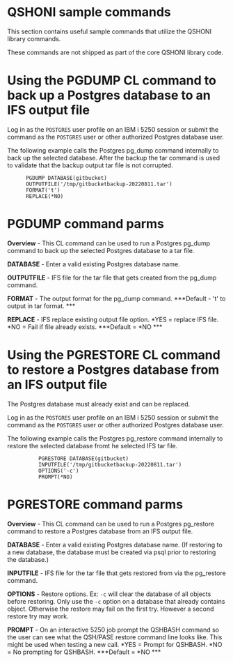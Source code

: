 # QSHONI sample commands

This section contains useful sample commands that utilize the QSHONI library commands. 

These commands are not shipped as part of the core QSHONI library code.

# Using the PGDUMP CL command to back up a Postgres database to an IFS output file

Log in as the ```POSTGRES``` user profile on an IBM i 5250 session or submit the command as the ```POSTGRES``` user or other authorized Postgres database user.

The following example calls the Postgres pg_dump command internally to back up the selected database. After the backup the tar command is used to validate that the backup output tar file is not corrupted.

```
      PGDUMP DATABASE(gitbucket) 
      OUTPUTFILE('/tmp/gitbucketbackup-20220811.tar')    
      FORMAT('t')
      REPLACE(*NO)
```

# PGDUMP command parms

**Overview** - This CL command can be used to run a Postgres pg_dump command to back up the selected Postgres database to a tar file.

**DATABASE** - Enter a valid existing Postgres database name. 

**OUTPUTFILE** - IFS file for the tar file that gets created from the pg_dump command.

**FORMAT** - The output format for the pg_dump command. ***Default - 't' to output in tar format. ***

**REPLACE** - IFS replace existing output file option. *YES = replace IFS file. *NO = Fail if file already exists. ***Default = *NO ***


# Using the PGRESTORE CL command to restore a Postgres database from an IFS output file

The Postgres database must already exist and can be replaced. 

Log in as the ```POSTGRES``` user profile on an IBM i 5250 session or submit the command as the ```POSTGRES``` user or other authorized Postgres database user.

The following example calls the Postgres pg_restore command internally to restore the selected database fromt he selected IFS tar file.

```
          PGRESTORE DATABASE(gitbucket)   
          INPUTFILE('/tmp/gitbucketbackup-20220811.tar')    
          OPTIONS('-c')         
          PROMPT(*NO)
```

# PGRESTORE command parms

**Overview** - This CL command can be used to run a Postgres pg_restore command to restore a Postgres database from an IFS output file.

**DATABASE** - Enter a valid existing Postgres database name. (If restoring to a new database, the database must be created via psql prior to restoring the database.)

**INPUTFILE** - IFS file for the tar file that gets restored from via the pg_restore command.

**OPTIONS** - Restore options. Ex: ```-c``` will clear the database of all objects before restoring. Only use the ```-c``` option on a database that already contains object. Otherwise the restore may fail on the first try. However a second restore try may work. 

**PROMPT** - On an interactive 5250 job prompt the QSHBASH command so the user can see what the QSH/PASE restore command line looks like. This might be used when testing a new call. *YES = Prompt for QSHBASH. *NO = No prompting for QSHBASH. ***Default = *NO ***
